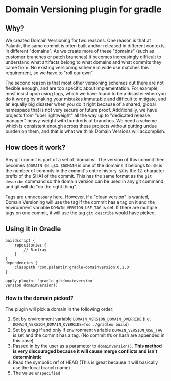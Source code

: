 # Domain Versioning plugin for gradle

## Why?
We created Domain Versioning for two reasons. One reason is that at Palantir, the same commit is often built and/or released in different contexts, in different "domains". As we create more of these "domains" (such as customer branches or patch branches) it becomes increasingly difficult to understand what artifacts belong to what domains and what commits they came from. No existing versioning scheme in wide use matches this requirement, so we have to "roll our own".

The second reason is that most other versioning schemes out there are not flexible enough, and are too specific about implementation. For example, most insist upon using tags, which we have found to be a disaster when you do it wrong by making your mistakes immutable and difficult to mitigate, and an equally big disaster when you do it right because of a shared, global namespace that is not very secure or future proof. Additionally, we have projects from "uber lightweight" all the way up to "dedicated release manager" heavy-weight with hundreds of branches. We need a scheme which is consistent enough across these projects without putting undue burden on them, and that is what we think Domain Versions will accomplish.

## How does it work?
Any git commit is part of a set of 'domains'.  The version of this commit then becomes `$DOMAIN-$N-g$X`.  `$DOMAIN` is one of the domains it belongs to. `$N` is the number of commits in the commit's entire history. `$X` is the 12-character prefix of the SHA1 of the commit.  This has the same format as the `git describe` command so the domain version can be used in any git command and git will do "do the right thing".

Tags are unnecessary here.  However, if a "clean version" is wanted, Domain Versioning will use the tag if the commit has a tag on it and the environment variable `DOMAIN_VERSION_USE_TAG` is set.  If there are multiple tags on one commit, it will use the tag `git describe` would have picked.


## Using it in Gradle

	buildscript {
		repositories {
	 		// Bintray
	 	}
	}
	dependencies {
		classpath 'com.palantir:gradle-domainversion:0.1.0'
	}
	
	apply plugin: 'gradle-gitdomainversion'
	version domainVersion()
	
### How is the domain picked?

The plugin will pick a domain in the following order:
1. Set by environment variable `DOMAIN_VERSION_DOMAIN_OVERRIDE` (i.e. `DOMAIN_VERSION_DOMAIN_OVERRIDE=foo ./gradlew build`)
2. Set by a tag if and only if environment variable `DOMAIN_VERSION_USE_TAG` is set and the commit has a tag. (No commit #s or hash are appended in this case)
3. Passed in by the user as a parameter to `domainVersion()`.  **This method is very discouraged because it will cause merge conflicts and isn't deterministic**
4. Read the symbolic ref of HEAD (This is great because it will basically use the local branch name)
5. The value `unspecified`

